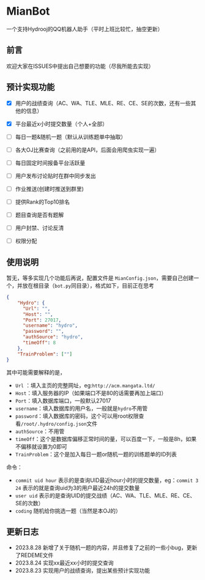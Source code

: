 # MianBot
一个支持Hydrooj的QQ机器人助手（平时上班比较忙，抽空更新）

## 前言
欢迎大家在ISSUES中提出自己想要的功能（尽我所能去实现）

## 预计实现功能

- [x] 用户的战绩查询（AC、WA、TLE、MLE、RE、CE、SE的次数，还有一些其他的信息）
- [x] 平台最近x小时提交数量（个人+全部）
- [ ] 每日一题&随机一题（默认从训练题单中抽取）
- [ ] 各大OJ比赛查询（之前用的是API，后面会用爬虫实现一遍）
- [ ] 每日固定时间报备平台活跃量
- [ ] 用户发布讨论贴时在群中同步发出
- [ ] 作业推送(创建时推送到群里)
- [ ] 提供Rank的Top10排名
- [ ] 题目查询是否有题解
- [ ] 用户封禁、讨论反清
- [ ] 权限分配



## 使用说明
暂无，等多实现几个功能后再说，配置文件是 `MianConfig.json`，需要自己创建一个，并放在根目录（`bot.py`同目录），格式如下，目前正在思考
```json
{
    "Hydro": {
      "Url": "",
      "Host": "",
      "Port": 27017,
      "username": "hydro",
      "password": "",
      "authSource": "hydro",
      "timeOff": 8
    },
    "TrainProblem": [""]
}
```
其中可能需要解释的是，

- `Url` ：填入主页的完整网址，eg:`http://acm.mangata.ltd/`
- `Host`：填入服务器的IP（如果端口不是80的话需要再加上端口）
- `Port`：填入数据库端口，一般默认27017
- `username`：填入数据库的用户名，一般就是`hydro`不用管
- `password`：填入数据库的密码，这个可以用root权限查看`/root/.hydro/config.json`文件
- `authSource`：不用管
- `timeOff`：这个是数据库偏移正常时间的量，可以百度一下，一般是8h，如果不偏移就设置为0即可
- `TrainProblem`：这个是加入每日一题or随机一题的训练题单的ID列表

命令：

- `commit uid hour` 表示的是查询UID最近hour小时的提交数量，eg：`commit 3 24` 表示的就是查询uid为3的用户最近24h的提交数量
- `user uid` 表示的是查询UID的提交战绩（AC、WA、TLE、MLE、RE、CE、SE的次数）
- `coding` 随机给你挑选一题（当然是本OJ的）


## 更新日志

- 2023.8.28 新增了关于随机一题的内容，并且修复了之前的一些小bug，更新了REDEME文件
- 2023.8.24 实现xx最近xx小时的提交查询
- 2023.8.23 实现用户的战绩查询，提出某些预计实现功能